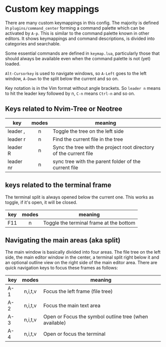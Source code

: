 
# Custom key mappings

There are many custom keymappings in this config. The majority is defined in `plugins/command_center` 
forming a command palette which can be activated by `A-p`. This is similar to the command palette known 
in other editors. It shows keymappings and command descriptions, is divided into categories and 
searchable.

Some essential commands are defined in `keymap.lua`, particularly those that should always be available 
even when the command palette is not (yet) loaded.

`Alt-Cursorkey` is used to navigate windows, so `A-Left` goes to the left window, `A-Down` to the split 
below the current and so on.


Key notation is in the Vim format without angle brackets. So `leader n` means to hit the leader key 
followed by n, `C-n` means `Ctrl-n` and so on.

## Keys related to Nvim-Tree or Neotree

| key             | modes | meaning                                                 |
|-----------------|:-----:|---------------------------------------------------------|
|leader ,         | n     | Toggle the tree on the left side                        |
|leader r         | n     | Find the current file in the tree                       |
|leader R         | n     | Sync the tree with the project root directory of the current  file    |
|leader nr        | n     | sync tree with the parent folder of the current file    |

## keys related to the terminal frame

The terminal split is always opened below the current one. This works as toggle, if it's open, it will be 
closed.

| key             | modes | meaning                                                 |
|-----------------|:-----:|---------------------------------------------------------|
| F11             | n     | Toggle the terminal frame at the bottom |

## Navigating the main areas (aka split)

The main window is basically divided into four areas. The file tree on the left side, the main editor 
window in the center, a terminal split right below it and an optional outline view on the right side of 
the main editor area. There are quick navigation keys to focus these frames as follows:

| key             |  modes  | meaning                                                 |
|-----------------|:-------:|---------------------------------------------------------|
| A-1             | n,i,t,v | Focus the left frame (file tree) |
| A-2             | n,i,t,v | Focus the main text area |
| A-3             | n,i,t,v | Open or Focus the symbol outline tree (when available)|
| A-4             | n,i,t,v | Open or focus the terminal|
